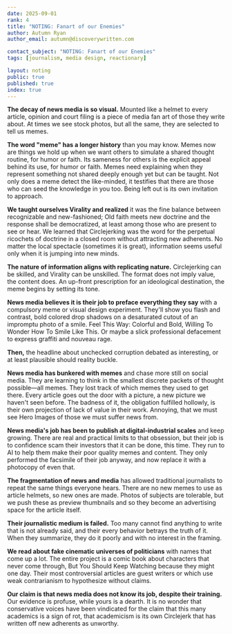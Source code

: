 ```yaml
---
date: 2025-09-01
rank: 4
title: "NOTING: Fanart of our Enemies"
author: Autumn Ryan
author_email: autumn@discoverywritten.com

contact_subject: "NOTING: Fanart of our Enemies"
tags: [journalism, media design, reactionary]

layout: noting
public: true
published: true
index: true
---
```


**The decay of news media is so visual.** Mounted like a helmet to every article, opinion and court filing is a piece of media fan art of those they write about. At times we see stock photos, but all the same, they are selected to tell us memes.

**The word "meme" has a longer history** than you may know. Memes now are things we hold up when we want others to simulate a shared thought routine, for humor or faith. Its sameness for others is the explicit appeal behind its use, for humor or faith. Memes need explaining when they represent something not shared deeply enough yet but can be taught. Not only does a meme detect the like-minded, it testifies that there are those who can seed the knowledge in you too. Being left out is its own invitation to approach.

**We taught ourselves Virality and realized** it was the fine balance between recognizable and new-fashioned; Old faith meets new doctrine and the response shall be democratized, at least among those who are present to see or hear. We learned that Circlejerking was the word for the perpetual ricochets of doctrine in a closed room without attracting new adherents. No matter the local spectacle (sometimes it is great), information seems useful only when it is jumping into new minds.

**The nature of information aligns with replicating nature.** Circlejerking can be skilled, and Virality can be unskilled. The format does not imply value, the content does. An up-front prescription for an ideological destination, the meme begins by setting its tone.

**News media believes it is their job to preface everything they say** with a compulsory meme or visual design experiment. They'll show you flash and contrast, bold colored drop shadows on a desaturated cutout of an impromptu photo of a smile. Feel This Way: Colorful and Bold, Willing To Wonder How To Smile Like This. Or maybe a slick professional defacement to express graffiti and nouveau rage.

**Then,** the headline about unchecked corruption debated as interesting, or at least plausible should reality buckle.

**News media has bunkered with memes** and chase more still on social media. They are learning to think in the smallest discrete packets of thought possible—all memes. They lost track of which memes they used to get there. Every article goes out the door with a picture, a new picture we haven't seen before. The badness of it, the obligation fulfilled hollowly, is their own projection of lack of value in their work. Annoying, that we must see Hero Images of those we must suffer news from.

**News media's job has been to publish at digital-industrial scales** and keep growing. There are real and practical limits to that obsession, but their job is to confidence scam their investors that it can be done, this time. They run to AI to help them make their poor quality memes and content. They only performed the facsimile of their job anyway, and now replace it with a photocopy of even that.

**The fragmentation of news and media** has allowed traditional journalists to repeat the same things everyone hears. There are no new memes to use as article helmets, so new ones are made. Photos of subjects are tolerable, but we push these as preview thumbnails and so they become an advertising space for the article itself.

**Their journalistic medium is failed.** Too many cannot find anything to write that is not already said, and their every behavior betrays the truth of it. When they summarize, they do it poorly and with no interest in the framing.

**We read about fake cinematic universes of politicians** with names that come up a lot. The entire project is a comic book about characters that never come through, But You Should Keep Watching because they might one day. Their most controversial articles are guest writers or which use weak contrarianism to hypothesize without claims.

**Our claim is that news media does not know its job, despite their training.** Our evidence is profuse, while yours is a dearth. It is no wonder that conservative voices have been vindicated for the claim that this many academics is a sign of rot, that academicism is its own Circlejerk that has written off new adherents as unworthy.
